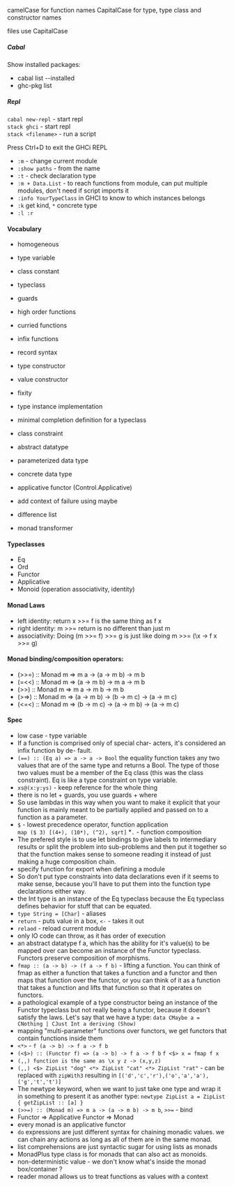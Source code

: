 
camelCase for function names
CapitalCase for type, type class and constructor names

files use CapitalCase

##### Cabal
Show installed packages:  
* cabal list --installed
* ghc-pkg list

##### Repl
```cabal new-repl``` - start repl  
```stack ghci``` - start repl  
```stack <filename>``` - run a script  

Press Ctrl+D to exit the GHCi REPL  
* ```:m``` - change current module  
* ```:show paths``` - from the name
* ```:t``` - check declaration type  
* ```:m + Data.List``` - to reach functions from module,
    can put multiple modules, don't need if script
    imports it
* ```:info YourTypeClass``` in GHCI to know to which 
    instances belongs
* ```:k``` get kind, ```*``` concrete type
* ```:l :r```

#### Vocabulary
* homogeneous
* type variable
* class constant
* typeclass
* guards
* high order functions
* curried functions
* infix functions
* record syntax
* type constructor
* value constructor
* fixity
* type instance implementation
* minimal completion definition for a typeclass
* class constraint
* abstract datatype 
* parameterized data type
* concrete data type
* applicative functor (Control.Applicative)
* add context of failure using maybe
* difference list

* monad transformer


#### Typeclasses
* Eq
* Ord
* Functor
* Applicative
* Monoid (operation associativity, identity)

#### Monad Laws
* left identity: return x >>= f is the same thing as f x
* right identity: m >>= return is no different than just m
* associativity: Doing (m >>= f) >>= g is just like doing m >>= (\x -> f x >>= g)

#### Monad binding/composition operators:
* (>>=) :: Monad m => m a -> (a -> m b) -> m b
* (=<<) :: Monad m => (a -> m b) -> m a -> m b
* (>>) :: Monad m => m a -> m b -> m b
* (>=>) :: Monad m => (a -> m b) -> (b -> m c) -> (a -> m c)
* (<=<) :: Monad m => (b -> m c) -> (a -> m b) -> (a -> m c)

#### Spec
* low case - type variable
* If a function is comprised only of special char-
    acters, it's considered an infix function by de-
    fault.
* ```(==) :: (Eq a) => a -> a -> Bool```
    the equality function takes
    any two values that are of the same type and returns a Bool. 
    The type of those two values must be
    a member of the Eq class (this was the class constraint).
    Eq is like a type constraint on type variable.
* ```xs@(x:y:ys)``` - keep reference for the whole thing    
* there is no let + guards, you use guards + where    
* So use lambdas in this way when you want to make it explicit 
    that your function is mainly meant
    to be partially applied and passed on to a function as a parameter.
* ```$``` - lowest precedence operator, function application  
    ```map ($ 3) [(4+), (10*), (^2), sqrt]```
*```.``` - function composition
* The prefered style is to use let bindings to give labels to intermediary results or split the problem
    into sub-problems and then put it together so that the function makes sense to someone reading
    it instead of just making a huge composition chain.
* specify function for export when defining a module
* So don't put type constraints into data declarations even if it seems to make sense, 
    because you'll have to put them into the function type declarations either way.
* the Int type is an instance of the Eq typeclass because the Eq typeclass defines
    behavior for stuff that can be equated.
* ```type String = [Char]``` - aliases
* ```return``` - puts value in a box, ```<-``` - takes it out
* ```relaod``` - reload current module
* only IO code can throw, as it has order of execution
* an abstract datatype f a, which has the ability for it's value(s) to be mapped over 
    can become an instance of the Functor typeclass. Functors preserve composition of morphisms.
* ```fmap :: (a -> b) -> (f a -> f b)``` - lifting a function. 
    You can think of fmap as either a function that takes a function and a functor and then maps that
    function over the functor, or you can think of it as a function that takes a function and lifts that
    function so that it operates on functors.
* a pathological example of a type constructor being an instance of the Functor
      typeclass but not really being a functor, because it doesn't satisfy the laws. Let's say that we have
      a type:
      ```data CMaybe a = CNothing | CJust Int a deriving (Show)```
* mapping "multi-parameter" functions over functors, we get functors that contain
  functions inside them
* ```<*>``` - ```f (a -> b) -> f a -> f b```
* ```(<$>) :: (Functor f) => (a -> b) -> f a -> f b```
  ```f <$> x = fmap f x```
* ```(,,) function is the same as \x y z -> (x,y,z)```
* ```(,,) <$> ZipList "dog" <*> ZipList "cat" <*> ZipList "rat"``` - can be replaced with ```zipWith3``` resulting in
    ```[('d','c','r'),('o','a','a'),('g','t','t')]```
* The newtype keyword, when we want to just take one type and wrap it in something to present it as another type:
    ```newtype ZipList a = ZipList { getZipList :: [a] }```
* ```(>>=) :: (Monad m) => m a -> (a -> m b) -> m b```, ```>>=``` - bind
* Functor => Applicative Functor => Monad
* every monad is an applicative functor
* ```do``` expressions are just different syntax for chaining monadic values. we can chain any actions as long as all of them are in the same monad.
* list comprehensions are just syntactic sugar for using lists as monads
* MonadPlus type class is for monads that can also act as monoids.
* non-deterministic value - we don't know what's inside the monad box/container ?
* reader monad allows us to treat functions as values with a context